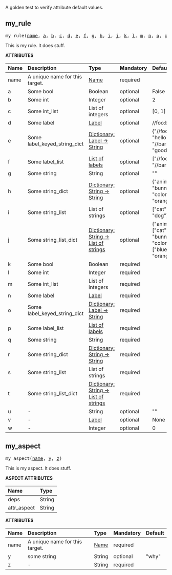 <!-- Generated with Stardoc: http://skydoc.bazel.build -->

A golden test to verify attribute default values.

<a id="#my_rule"></a>

## my_rule

<pre>
my_rule(<a href="#my_rule-name">name</a>, <a href="#my_rule-a">a</a>, <a href="#my_rule-b">b</a>, <a href="#my_rule-c">c</a>, <a href="#my_rule-d">d</a>, <a href="#my_rule-e">e</a>, <a href="#my_rule-f">f</a>, <a href="#my_rule-g">g</a>, <a href="#my_rule-h">h</a>, <a href="#my_rule-i">i</a>, <a href="#my_rule-j">j</a>, <a href="#my_rule-k">k</a>, <a href="#my_rule-l">l</a>, <a href="#my_rule-m">m</a>, <a href="#my_rule-n">n</a>, <a href="#my_rule-o">o</a>, <a href="#my_rule-p">p</a>, <a href="#my_rule-q">q</a>, <a href="#my_rule-r">r</a>, <a href="#my_rule-s">s</a>, <a href="#my_rule-t">t</a>, <a href="#my_rule-u">u</a>, <a href="#my_rule-v">v</a>, <a href="#my_rule-w">w</a>)
</pre>

This is my rule. It does stuff.

**ATTRIBUTES**


| Name  | Description | Type | Mandatory | Default |
| :------------- | :------------- | :------------- | :------------- | :------------- |
| <a id="my_rule-name"></a>name |  A unique name for this target.   | <a href="https://bazel.build/docs/build-ref.html#name">Name</a> | required |  |
| <a id="my_rule-a"></a>a |  Some bool   | Boolean | optional | False |
| <a id="my_rule-b"></a>b |  Some int   | Integer | optional | 2 |
| <a id="my_rule-c"></a>c |  Some int_list   | List of integers | optional | [0, 1] |
| <a id="my_rule-d"></a>d |  Some label   | <a href="https://bazel.build/docs/build-ref.html#labels">Label</a> | optional | //foo:bar |
| <a id="my_rule-e"></a>e |  Some label_keyed_string_dict   | <a href="https://bazel.build/docs/skylark/lib/dict.html">Dictionary: Label -> String</a> | optional | {"//foo:bar": "hello", "//bar:baz": "goodbye"} |
| <a id="my_rule-f"></a>f |  Some label_list   | <a href="https://bazel.build/docs/build-ref.html#labels">List of labels</a> | optional | ["//foo:bar", "//bar:baz"] |
| <a id="my_rule-g"></a>g |  Some string   | String | optional | "" |
| <a id="my_rule-h"></a>h |  Some string_dict   | <a href="https://bazel.build/docs/skylark/lib/dict.html">Dictionary: String -> String</a> | optional | {"animal": "bunny", "color": "orange"} |
| <a id="my_rule-i"></a>i |  Some string_list   | List of strings | optional | ["cat", "dog"] |
| <a id="my_rule-j"></a>j |  Some string_list_dict   | <a href="https://bazel.build/docs/skylark/lib/dict.html">Dictionary: String -> List of strings</a> | optional | {"animal": ["cat", "bunny"], "color": ["blue", "orange"]} |
| <a id="my_rule-k"></a>k |  Some bool   | Boolean | required |  |
| <a id="my_rule-l"></a>l |  Some int   | Integer | required |  |
| <a id="my_rule-m"></a>m |  Some int_list   | List of integers | required |  |
| <a id="my_rule-n"></a>n |  Some label   | <a href="https://bazel.build/docs/build-ref.html#labels">Label</a> | required |  |
| <a id="my_rule-o"></a>o |  Some label_keyed_string_dict   | <a href="https://bazel.build/docs/skylark/lib/dict.html">Dictionary: Label -> String</a> | required |  |
| <a id="my_rule-p"></a>p |  Some label_list   | <a href="https://bazel.build/docs/build-ref.html#labels">List of labels</a> | required |  |
| <a id="my_rule-q"></a>q |  Some string   | String | required |  |
| <a id="my_rule-r"></a>r |  Some string_dict   | <a href="https://bazel.build/docs/skylark/lib/dict.html">Dictionary: String -> String</a> | required |  |
| <a id="my_rule-s"></a>s |  Some string_list   | List of strings | required |  |
| <a id="my_rule-t"></a>t |  Some string_list_dict   | <a href="https://bazel.build/docs/skylark/lib/dict.html">Dictionary: String -> List of strings</a> | required |  |
| <a id="my_rule-u"></a>u |  -   | String | optional | "" |
| <a id="my_rule-v"></a>v |  -   | <a href="https://bazel.build/docs/build-ref.html#labels">Label</a> | optional | None |
| <a id="my_rule-w"></a>w |  -   | Integer | optional | 0 |


<a id="#my_aspect"></a>

## my_aspect

<pre>
my_aspect(<a href="#my_aspect-name">name</a>, <a href="#my_aspect-y">y</a>, <a href="#my_aspect-z">z</a>)
</pre>

This is my aspect. It does stuff.

**ASPECT ATTRIBUTES**


| Name | Type |
| :------------- | :------------- |
| deps| String |
| attr_aspect| String |


**ATTRIBUTES**


| Name  | Description | Type | Mandatory | Default |
| :------------- | :------------- | :------------- | :------------- | :------------- |
| <a id="my_aspect-name"></a>name |  A unique name for this target.   | <a href="https://bazel.build/docs/build-ref.html#name">Name</a> | required |   |
| <a id="my_aspect-y"></a>y |  some string   | String | optional |  "why" |
| <a id="my_aspect-z"></a>z |  -   | String | required |   |


